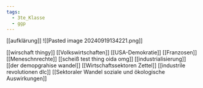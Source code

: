 ```yaml
---
tags:
  - 3te_Klasse
  - ggp
---
```

[[aufklärung]]
![[Pasted image 20240919134221.png]]

[[wirschaft thingy]]
[[Volkswirtschaften]]
[[USA-Demokratie]]
[[Franzosen]]
[[Meneschnrechte]]
[[scheiß test thing oida omg]]
[[industrialisierung]]
[[der demopgrahise wandel]]
[[Wirtschaftssektoren Zettel]]
[[industrile revolutionen dlc]]
[[Sektoraler Wandel soziale und ökologische Auswirkungen]]